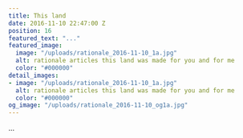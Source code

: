 ```yaml
---
title: This land
date: 2016-11-10 22:47:00 Z
position: 16
featured_text: "..."
featured_image:
  image: "/uploads/rationale_2016-11-10_1a.jpg"
  alt: rationale articles this land was made for you and for me
  color: "#000000"
detail_images:
- image: "/uploads/rationale_2016-11-10_1a.jpg"
  alt: rationale articles this land was made for you and for me
  color: "#000000"
og_image: "/uploads/rationale_2016-11-10_og1a.jpg"
---
```


...
